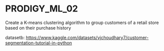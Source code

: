 # PRODIGY_ML_02

Create a K-means clustering algorithm to group customers of a retail store based on their purchase history


datasetb: https://www.kaggle.com/datasets/vjchoudhary7/customer-segmentation-tutorial-in-python
